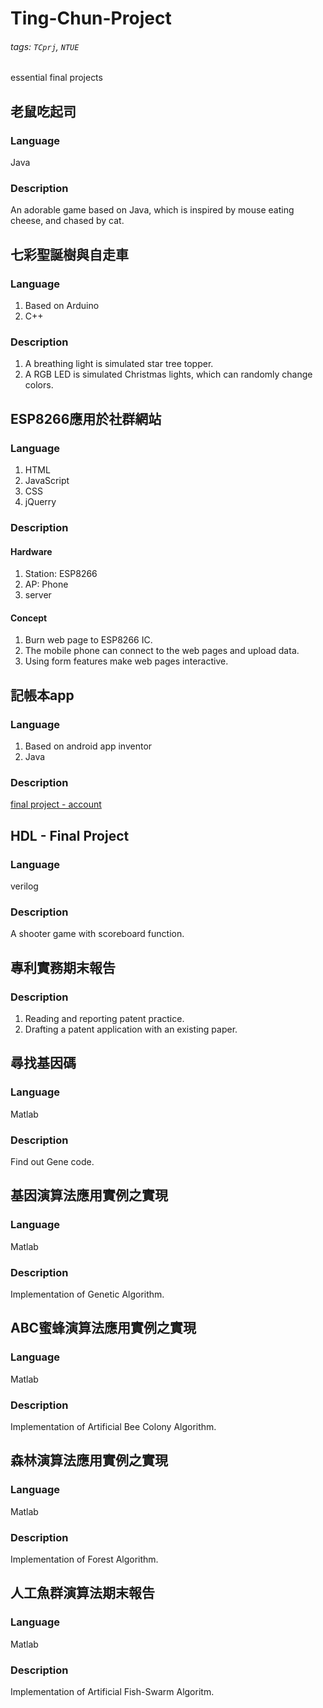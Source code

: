 # Ting-Chun-Project
###### tags: `TCprj`, `NTUE`
essential final projects

## 老鼠吃起司
### Language
Java
### Description
An adorable game based on Java, which is inspired by mouse eating cheese, and chased by cat.

## 七彩聖誕樹與自走車
### Language
1. Based on Arduino
2. C++
### Description
1. A breathing light is simulated star tree topper.
2. A RGB LED is simulated Christmas lights, which can randomly change colors.

## ESP8266應用於社群網站
### Language
1. HTML
2. JavaScript
3. CSS
4. jQuerry
### Description
#### Hardware
1. Station: ESP8266
2. AP: Phone
3. server
#### Concept
1. Burn web page to ESP8266 IC.
2. The mobile phone can connect to the web pages and upload data.
3. Using form features make web pages interactive.
 
## 記帳本app
### Language
1. Based on android app inventor
2. Java
### Description
[final project - account](https://github.com/jl1127/Account)

## HDL - Final Project
### Language
verilog
### Description
A shooter game with scoreboard function.

## 專利實務期末報告
### Description
1. Reading and reporting patent practice.
2. Drafting a patent application with an existing paper.

## 尋找基因碼
### Language
Matlab
### Description
Find out Gene code.

## 基因演算法應用實例之實現
### Language
Matlab
### Description
Implementation of Genetic Algorithm.

## ABC蜜蜂演算法應用實例之實現
### Language
Matlab
### Description
Implementation of Artificial Bee Colony Algorithm.

## 森林演算法應用實例之實現
### Language
Matlab
### Description
Implementation of Forest Algorithm.

## 人工魚群演算法期末報告
### Language
Matlab
### Description
Implementation of Artificial Fish-Swarm Algoritm.


